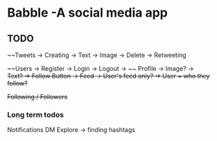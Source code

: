# Babble -A social media app 
  
## TODO
~~Tweets -> Creating -> Text -> Image -> Delete -> Retweeting

~~Users -> Register ->
Login -> Logout -> ~~
Profile -> Image? ->  
~~Text? -> Follow Button 
-> Feed -> User's feed only? 
-> User + who they follow?~~

~~Following / Followers~~

### Long term todos

Notifications
DM
Explore -> finding hashtags
